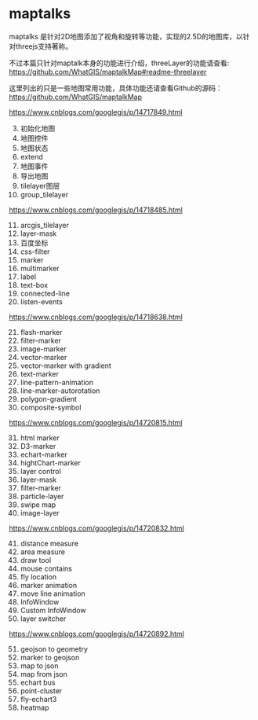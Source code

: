 # maptalks

maptalks 是针对2D地图添加了视角和旋转等功能，实现的2.5D的地图库，以针对threejs支持著称。

不过本篇只针对maptalk本身的功能进行介绍，threeLayer的功能请查看: https://github.com/WhatGIS/maptalkMap#readme-threelayer



这里列出的只是一些地图常用功能，具体功能还请查看Github的源码：https://github.com/WhatGIS/maptalkMap



https://www.cnblogs.com/googlegis/p/14717849.html

3. 初始化地图
4. 地图控件
5. 地图状态
6. extend
7. 地图事件
8. 导出地图
9. tilelayer图层
10. group_tilelayer

https://www.cnblogs.com/googlegis/p/14718485.html

11. arcgis_tilelayer
12. layer-mask
13. 百度坐标
14. css-filter
15. marker
16. multimarker
17. label
18. text-box
19. connected-line
20. listen-events

https://www.cnblogs.com/googlegis/p/14718638.html

21. flash-marker
22. filter-marker
23. image-marker
24. vector-marker
25. vector-marker with gradient
26. text-marker
27. line-pattern-animation
28. line-marker-autorotation
29. polygon-gradient
30. composite-symbol

https://www.cnblogs.com/googlegis/p/14720815.html

31. html marker
32. D3-marker
33. echart-marker
34. hightChart-marker
35. layer control
36. layer-mask
37. filter-marker
38. particle-layer
39. swipe map
40. image-layer

https://www.cnblogs.com/googlegis/p/14720832.html

41. distance measure
42. area measure
43. draw tool
44. mouse contains
45. fly location
46. marker animation
47. move line animation
48. InfoWindow
49. Custom InfoWindow
50. layer switcher

https://www.cnblogs.com/googlegis/p/14720892.html

51. geojson to geometry
52. marker to geojson
53. map to json
54. map from json
55. echart bus
56. point-cluster
57. fly-echart3
58. heatmap

